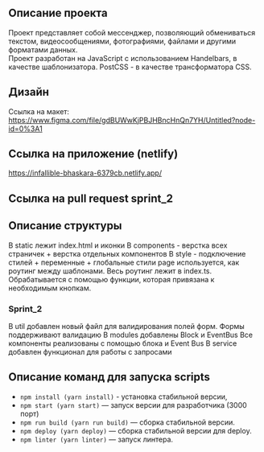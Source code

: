## Описание проекта

Проект представляет собой мессенджер, позволяющий обмениваться текстом, видеосообщениями, фотографиями, файлами и другими форматами данных.
<br />
Проект разработан на JavaScript с использованием Handelbars, в качестве шаблонизатора. PostCSS - в качестве трансформатора CSS.

## Дизайн

Ссылка на макет:
https://www.figma.com/file/gdBUWwKjPBJHBncHnQn7YH/Untitled?node-id=0%3A1

## Ссылка на приложение (netlify)

https://infallible-bhaskara-6379cb.netlify.app/

## Ссылка на pull request sprint_2

## Описание структуры

В static лежит index.html и иконки
В components - верстка всех страничек + верстка отдельных компонентов
В style - подключение стилей + переменные + глобальные стили
page используется, как роутинг между шаблонами. Весь роутинг лежит в index.ts. Обрабатывается с помощью функции, которая привязана к необходимым кнопкам.

### Sprint_2

В util добавлен новый файл для валидирования полей форм.
Формы поддерживают валидацию
В modules добавлены Block и EventBus
Все компоненты реализованы с помощью блока и Event Bus
В service добавлен функционал для работы с запросами

## Описание команд для запуска scripts

- `npm install (yarn install)` - установка стабильной версии,
- `npm start (yarn start)` — запуск версии для разработчика (3000 порт)
- `npm run build (yarn run build)` — сборка стабильной версии.
- `npm deploy (yarn deploy)` — сборка стабильной версии для deploy.
- `npm linter (yarn linter)` — запуск линтера.

